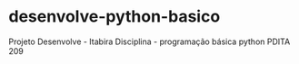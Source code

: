 # desenvolve-python-basico
Projeto Desenvolve - Itabira Disciplina - programação  básica python PDITA 209
